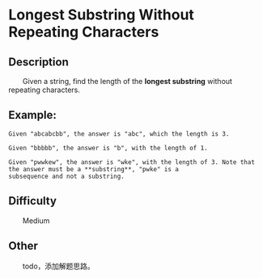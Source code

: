 # Longest Substring Without Repeating Characters

## Description

&emsp;&emsp;Given a string, find the length of the **longest substring** without repeating characters.

## Example:

``` 
Given "abcabcbb", the answer is "abc", which the length is 3.

Given "bbbbb", the answer is "b", with the length of 1.

Given "pwwkew", the answer is "wke", with the length of 3. Note that the answer must be a **substring**, "pwke" is a 
subsequence and not a substring.
```

## Difficulty

&emsp;&emsp;Medium

## Other

&emsp;&emsp;todo，添加解题思路。